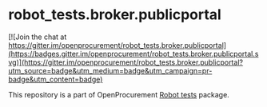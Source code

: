 # robot_tests.broker.publicportal

[![Join the chat at https://gitter.im/openprocurement/robot_tests.broker.publicportal](https://badges.gitter.im/openprocurement/robot_tests.broker.publicportal.svg)](https://gitter.im/openprocurement/robot_tests.broker.publicportal?utm_source=badge&utm_medium=badge&utm_campaign=pr-badge&utm_content=badge)

This repository is a part of OpenProcurement [Robot tests] package.

[Robot tests]: https://github.com/openprocurement/robot_tests
